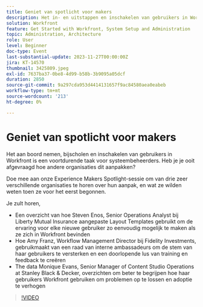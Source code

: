 ```yaml
---
title: Geniet van spotlicht voor makers
description: Het in- en uitstappen en inschakelen van gebruikers in Workfront is een voortdurende taak voor systeembeheerders. Heb je je ooit afgevraagd hoe andere organisaties dit aanpakken? Doe mee aan onze Experience Makers Spotlight-sessie om van drie zeer verschillende organisaties te horen over hun aanpak, en wat ze wilden weten toen ze voor het eerst begonnen.
solution: Workfront
feature: Get Started with Workfront, System Setup and Administration
topic: Administration, Architecture
role: User
level: Beginner
doc-type: Event
last-substantial-update: 2023-11-27T00:00:00Z
jira: KT-14570
thumbnail: 3425809.jpeg
exl-id: 7637ba37-0be8-4d99-b58b-3b9095a05dcf
duration: 2850
source-git-commit: 9a297cda953d4414131657f9ac84580aea0eabeb
workflow-type: tm+mt
source-wordcount: '213'
ht-degree: 0%

---
```


# Geniet van spotlicht voor makers

Het aan boord nemen, bijscholen en inschakelen van gebruikers in Workfront is een voortdurende taak voor systeembeheerders. Heb je je ooit afgevraagd hoe andere organisaties dit aanpakken?

Doe mee aan onze Experience Makers Spotlight-sessie om van drie zeer verschillende organisaties te horen over hun aanpak, en wat ze wilden weten toen ze voor het eerst begonnen.

Je zult horen,

* Een overzicht van hoe Steven Enos, Senior Operations Analyst bij Liberty Mutual Insurance aangepaste Layout Templates gebruikt om de ervaring voor elke nieuwe gebruiker zo eenvoudig mogelijk te maken als ze zich in Workfront bevinden
* Hoe Amy Franz, Workflow Management Director bij Fidelity Investments, gebruikmaakt van een raad van interne ambassadeurs om de stem van haar gebruikers te versterken en een doorlopende lus van training en feedback te creëren
* The data Monique Evans, Senior Manager of Content Studio Operations at Stanley Black &amp; Decker, overzichten om beter te begrijpen hoe haar gebruikers Workfront gebruiken om problemen op te lossen en adoptie te verhogen

>[!VIDEO](https://video.tv.adobe.com/v/3425809/?learn=on)
